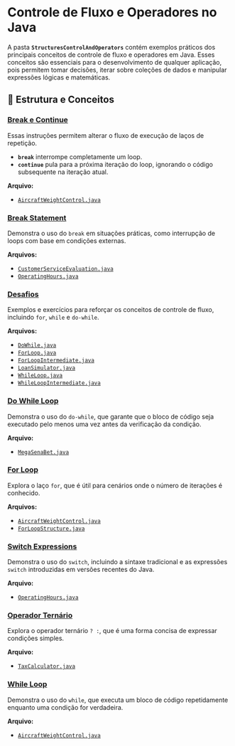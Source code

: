 # Controle de Fluxo e Operadores no Java

A pasta **`StructuresControlAndOperators`** contém exemplos práticos dos principais conceitos de controle de fluxo e operadores em Java. Esses conceitos são essenciais para o desenvolvimento de qualquer aplicação, pois permitem tomar decisões, iterar sobre coleções de dados e manipular expressões lógicas e matemáticas.

## 📘 Estrutura e Conceitos

### [Break e Continue](src/StructuresControlAndOperators/BreakAndContinueStatements)
Essas instruções permitem alterar o fluxo de execução de laços de repetição.
- **`break`** interrompe completamente um loop.
- **`continue`** pula para a próxima iteração do loop, ignorando o código subsequente na iteração atual.

**Arquivo:**
- [`AircraftWeightControl.java`](src/StructuresControlAndOperators/BreakAndContinueStatements/AircraftWeightControl.java)

### [Break Statement](src/StructuresControlAndOperators/BreakStatemen)
Demonstra o uso do `break` em situações práticas, como interrupção de loops com base em condições externas.

**Arquivos:**
- [`CustomerServiceEvaluation.java`](src/StructuresControlAndOperators/BreakStatemen/CustomerServiceEvaluation.java)
- [`OperatingHours.java`](src/StructuresControlAndOperators/BreakStatemen/OperatingHours.java)

### [Desafios](src/StructuresControlAndOperators/Challenge)
Exemplos e exercícios para reforçar os conceitos de controle de fluxo, incluindo `for`, `while` e `do-while`.

**Arquivos:**
- [`DoWhile.java`](src/StructuresControlAndOperators/Challenge/DoWhile.java)
- [`ForLoop.java`](src/StructuresControlAndOperators/Challenge/ForLoop.java)
- [`ForLoopIntermediate.java`](src/StructuresControlAndOperators/Challenge/ForLoopIntermediate.java)
- [`LoanSimulator.java`](src/StructuresControlAndOperators/Challenge/LoanSimulator.java)
- [`WhileLoop.java`](src/StructuresControlAndOperators/Challenge/WhileLoop.java)
- [`WhileLoopIntermediate.java`](src/StructuresControlAndOperators/Challenge/WhileLoopIntermediate.java)

### [Do While Loop](src/StructuresControlAndOperators/DoWhileLoop)
Demonstra o uso do `do-while`, que garante que o bloco de código seja executado pelo menos uma vez antes da verificação da condição.

**Arquivo:**
- [`MegaSenaBet.java`](src/StructuresControlAndOperators/DoWhileLoop/MegaSenaBet.java)

### [For Loop](src/StructuresControlAndOperators/ForLoop)
Explora o laço `for`, que é útil para cenários onde o número de iterações é conhecido.

**Arquivos:**
- [`AircraftWeightControl.java`](src/StructuresControlAndOperators/ForLoop/AircraftWeightControl.java)
- [`ForLoopStructure.java`](src/StructuresControlAndOperators/ForLoop/ForLoopStructure.java)

### [Switch Expressions](src/StructuresControlAndOperators/SwitchExpressions)
Demonstra o uso do `switch`, incluindo a sintaxe tradicional e as expressões `switch` introduzidas em versões recentes do Java.

**Arquivo:**
- [`OperatingHours.java`](src/StructuresControlAndOperators/SwitchExpressions/OperatingHours.java)

### [Operador Ternário](src/StructuresControlAndOperators/TernaryOperator)
Explora o operador ternário `? :`, que é uma forma concisa de expressar condições simples.

**Arquivo:**
- [`TaxCalculator.java`](src/StructuresControlAndOperators/TernaryOperator/TaxCalculator.java)

### [While Loop](src/StructuresControlAndOperators/WhileLoop)
Demonstra o uso do `while`, que executa um bloco de código repetidamente enquanto uma condição for verdadeira.

**Arquivo:**
- [`AircraftWeightControl.java`](src/StructuresControlAndOperators/WhileLoop/AircraftWeightControl.java)